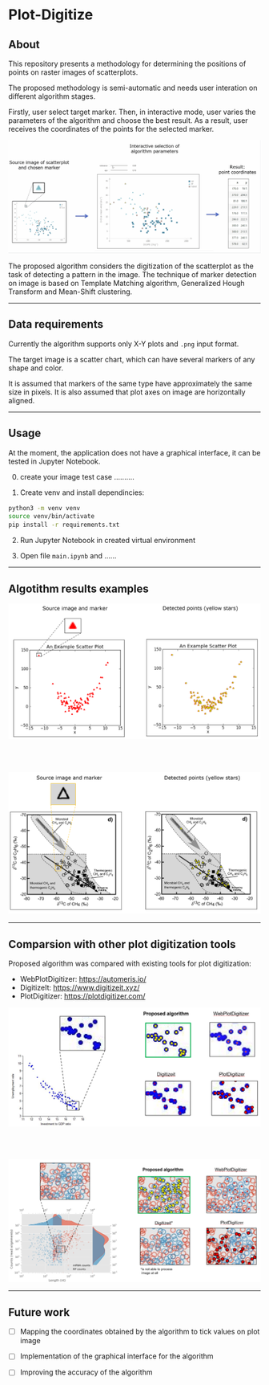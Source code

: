 # Plot-Digitize

## About

This repository presents a methodology for determining the positions of points on raster images of scatterplots.


The proposed methodology is semi-automatic and needs user interation on different algorithm stages.


Firstly, user select target marker. Then, in interactive mode, user varies the parameters of the algorithm and choose the best result.
As a result, user receives the coordinates of the points for the selected marker.


![](./readme_images/about.gif)



The proposed algorithm considers the digitization of the scatterplot as the task of detecting a pattern in the image.
The technique of marker detection on image is based on Template Matching algorithm, Generalized Hough Transform and Mean-Shift clustering.




---

## Data requirements



Currently the algorithm supports only X-Y plots and `.png` input format.

The target image is a scatter chart, which can have several markers of any shape and color.

It is assumed that markers of the same type have approximately the same size in pixels. It is also assumed that plot axes on image are horizontally aligned.


---

## Usage

At the moment, the application does not have a graphical interface, it can be tested in Jupyter Notebook.

0) create your image test case ..........

1) Create venv and install dependincies:
```sh
python3 -m venv venv
source venv/bin/activate
pip install -r requirements.txt
```

2) Run Jupyter Notebook in created virtual environment

3) Open file `main.ipynb` and ......



---

## Algotithm results examples


![](./readme_images/algorithm_results_examples_1.png)

<br/><br/>

![](./readme_images/algorithm_results_examples_2.png)



---

## Comparsion with other plot digitization tools

 

Proposed algorithm was compared with existing tools for plot digitization:
- WebPlotDigitizer: https://automeris.io/
- DigitizeIt: https://www.digitizeit.xyz/
- PlotDigitizer: https://plotdigitizer.com/


![](./readme_images/comparsion_1.png)

<br/><br/>

![](./readme_images/comparsion_2.png)



---


## Future work


- [ ] Mapping the coordinates obtained by the algorithm to tick values on plot image
- [ ] Implementation of the graphical interface for the algorithm
- [ ] Improving the accuracy of the algorithm


